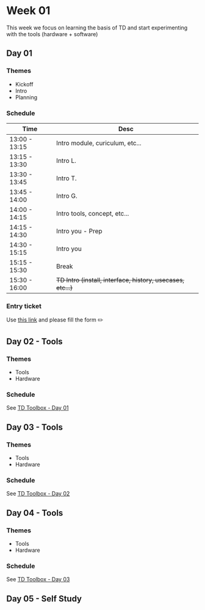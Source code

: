 # Week 01

This week we focus on learning the basis of TD and start experimenting with the tools (hardware + software)

## Day 01

### Themes

- Kickoff
- Intro
- Planning

### Schedule

| Time          | Desc                                                         |
| ------------- | ------------------------------------------------------------ |
| 13:00 - 13:15 | Intro module, curiculum, etc...                              |
| 13:15 - 13:30 | Intro L.                                                     |
| 13:30 - 13:45 | Intro T.                                                     |
| 13:45 - 14:00 | Intro G.                                                     |
| 14:00 - 14:15 | Intro tools, concept, etc...                                 |
| 14:15 - 14:30 | Intro you - Prep                                             |
| 14:30 - 15:15 | Intro you                                                    |
| 15:15 - 15:30 | Break                                                        |
| 15:30 - 16:00 | ~~TD Intro (install, interface, history, usecases, etc...)~~ |

### Entry ticket

Use [this link](https://forms.gle/LGh1JpLbkQoaNWgXA) and please fill the form ✏️

## Day 02 - Tools

### Themes

- Tools
- Hardware

### Schedule

See [TD Toolbox - Day 01](https://digitalideation.github.io/toolbox-touchdesigner/day01.html)

## Day 03 - Tools

### Themes

- Tools
- Hardware

### Schedule

See [TD Toolbox - Day 02](https://digitalideation.github.io/toolbox-touchdesigner/day02.html)

## Day 04 - Tools

### Themes

- Tools
- Hardware

### Schedule

See [TD Toolbox - Day 03](https://digitalideation.github.io/toolbox-touchdesigner/day03.html)

## Day 05 - Self Study
